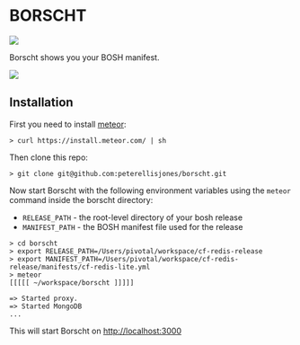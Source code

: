 # BORSCHT

![](http://i.imgur.com/oG1dzp5.jpg)

Borscht shows you your BOSH manifest. 

![](http://i.imgur.com/ciw9OUg.png)

## Installation

First you need to install [meteor](http://meteor.com):

```
> curl https://install.meteor.com/ | sh
```

Then clone this repo:

```
> git clone git@github.com:peterellisjones/borscht.git
```

Now start Borscht with the following environment variables using the `meteor` command inside the borscht directory:

* `RELEASE_PATH` - the root-level directory of your bosh release
* `MANIFEST_PATH` - the BOSH manifest file used for the release

```
> cd borscht
> export RELEASE_PATH=/Users/pivotal/workspace/cf-redis-release
> export MANIFEST_PATH=/Users/pivotal/workspace/cf-redis-release/manifests/cf-redis-lite.yml
> meteor
[[[[[ ~/workspace/borscht ]]]]]

=> Started proxy.
=> Started MongoDB
...
```

This will start Borscht on [http://localhost:3000](http://localhost:3000)
